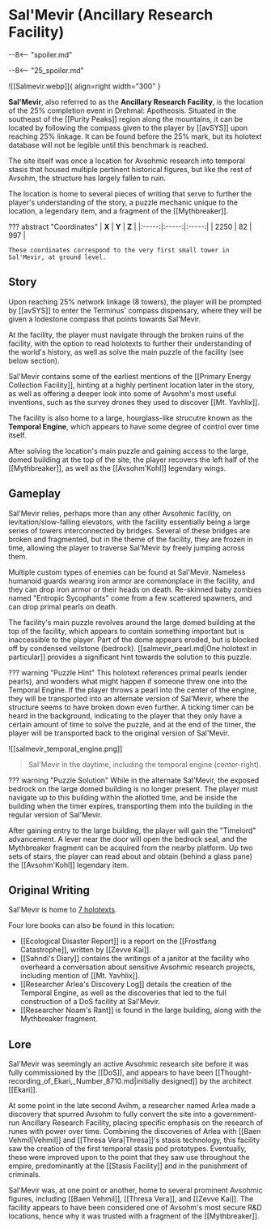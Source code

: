 # Sal'Mevir (Ancillary Research Facility)

--8<-- "spoiler.md"

--8<-- "25_spoiler.md"

![[Salmevir.webp]]{ align=right width="300" }

**Sal'Mevir**, also referred to as the **Ancillary Research Facility**, is the location of the 25% completion event in Drehmal: Apotheosis. Situated in the southeast of the [[Purity Peaks]] region along the mountains, it can be located by following the compass given to the player by [[avSYS]] upon reaching 25% linkage. It can be found before the 25% mark, but its holotext database will not be legible until this benchmark is reached.

The site itself was once a location for Avsohmic research into temporal stasis that housed multiple pertinent historical figures, but like the rest of Avsohm, the structure has largely fallen to ruin. 

The location is home to several pieces of writing that serve to further the player's understanding of the story, a puzzle mechanic unique to the location, a legendary item, and a fragment of the [[Mythbreaker]].

??? abstract "Coordinates"
    | **X** | **Y** | **Z** |
    |:-----:|:-----:|:-----:|
    | 2250  |  82   |  997  |

    These coordinates correspond to the very first small tower in Sal'Mevir, at ground level.

## Story 
Upon reaching 25% network linkage (8 towers), the player will be prompted by [[avSYS]] to enter the Terminus' compass dispensary, where they will be given a lodestone compass that points towards Sal'Mevir. 

At the facility, the player must navigate through the broken ruins of the facility, with the option to read holotexts to further their understanding of the world's history, as well as solve the main puzzle of the facility (see below section). 

Sal'Mevir contains some of the earliest mentions of the [[Primary Energy Collection Facility]], hinting at a highly pertinent location later in the story, as well as offering a deeper look into some of Avsohm's most useful inventions, such as the survey drones they used to discover [[Mt. Yavhlix]].

The facility is also home to a large, hourglass-like strucutre known as the **Temporal Engine**, which appears to have some degree of control over time itself.

After solving the location's main puzzle and gaining access to the large, domed building at the top of the site, the player recovers the left half of the [[Mythbreaker]], as well as the [[Avsohm'Kohl]] legendary wings.

## Gameplay
Sal'Mevir relies, perhaps more than any other Avsohmic facility, on levitation/slow-falling elevators, with the facility essentially being a large series of towers interconnected by bridges. Several of these bridges are broken and fragmented, but in the theme of the facility, they are frozen in time, allowing the player to traverse Sal'Mevir by freely jumping across them.

Multiple custom types of enemies can be found at Sal'Mevir. Nameless humanoid guards wearing iron armor are commonplace in the facility, and they can drop iron armor or their heads on death. Re-skinned baby zombies named "Entropic Sycophants" come from a few scattered spawners, and can drop primal pearls on death.

The facility's main puzzle revolves around the large domed building at the top of the facility, which appears to contain something important but is inaccessible to the player. Part of the dome appears eroded, but is blocked off by condensed veilstone (bedrock). [[salmevir_pearl.md|One holotext in particular]] provides a significant hint towards the solution to this puzzle.

??? warning "Puzzle Hint"
    This holotext references primal pearls (ender pearls), and wonders what might happen if someone threw one into the Temporal Engine. If the player throws a pearl into the center of the engine, they will be transported into an alternate version of Sal'Mevir, where the structure seems to have broken down even further. A ticking timer can be heard in the background, indicating to the player that they only have a certain amount of time to solve the puzzle, and at the end of the timer, the player will be transported back to the original version of Sal'Mevir.

![[salmevir_temporal_engine.png]]
> Sal'Mevir in the daytime, including the temporal engine (center-right).

??? warning "Puzzle Solution"
    While in the alternate Sal'Mevir, the exposed bedrock on the large domed building is no longer present. The player must navigate up to this building within the allotted time, and be inside the building when the timer expires, transporting them into the building in the regular version of Sal'Mevir.

After gaining entry to the large building, the player will gain the "Timelord" advancement. A lever near the door will open the bedrock seal, and the Mythbreaker fragment can be acquired from the nearby platform. Up two sets of stairs, the player can read about and obtain (behind a glass pane) the [[Avsohm'Kohl]] legendary item.

## Original Writing
Sal'Mevir is home to [7 holotexts](/Story_and_Features/Holotexts/25_Percent_Area/).

Four lore books can also be found in this location: <br>
- [[Ecological Disaster Report]] is a report on the [[Frostfang Catastrophe]], written by [[Zevve Kai]]. <br>
- [[Sahndi's Diary]] contains the writings of a janitor at the facility who overheard a conversation about sensitive Avsohmic research projects, including mention of [[Mt. Yavhlix]]. <br>
- [[Researcher Arlea's Discovery Log]] details the creation of the Temporal Engine, as well as the discoveries that led to the full construction of a DoS facility at Sal'Mevir. <br>
- [[Researcher Noam's Rant]] is found in the large building, along with the Mythbreaker fragment.

## Lore
Sal'Mevir was seemingly an active Avsohmic research site before it was fully commissioned by the [[DoS]], and appears to have been [[Thought-recording_of_Ekari,_Number_8710.md|initially designed]] by the architect [[Ekari]].

At some point in the late second Avihm, a researcher named Arlea made a discovery that spurred Avsohm to fully convert the site into a government-run Ancillary Research Facility, placing specific emphasis on the research of runes with power over time. Combining the discoveries of Arlea with [[Baen Vehmil|Vehmil]] and [[Thresa Vera|Thresa]]'s stasis technology, this facility saw the creation of the first temporal stasis pod prototypes. Eventually, these were improved upon to the point that they saw use throughout the empire, predominantly at the [[Stasis Facility]] and in the punishment of criminals.

Sal'Mevir was, at one point or another, home to several prominent Avsohmic figures, including [[Baen Vehmil]], [[Thresa Vera]], and [[Zevve Kai]]. The facility appears to have been considered one of Avsohm's most secure R&D locations, hence why it was trusted with a fragment of the [[Mythbreaker]]. 
